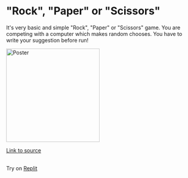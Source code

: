 # "Rock", "Paper" or "Scissors"
It's very basic and simple "Rock", "Paper" or "Scissors" game. You are competing with a computer which makes random chooses. You have to write your suggestion before run! 

<image alt="Poster" width="250px" src="https://user-images.githubusercontent.com/114406139/212565834-f1eebf05-7cff-4cfe-8237-ddc0f8ff251b.png" />

[Link to source](rockPaperScissors.js)<br><br>

Try on [Replit](https://replit.com/@ntzolov/rockPaperScissors#index.js)
